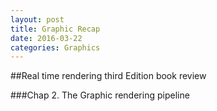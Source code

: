 ```yaml
---
layout: post
title: Graphic Recap
date: 2016-03-22
categories: Graphics
---
```

##Real time rendering third Edition book review

###Chap 2. The Graphic rendering pipeline


